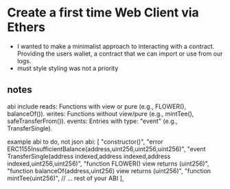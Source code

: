 # Create a first time Web Client via Ethers

- I wanted to make a minimalist approach to interacting with a contract. Providing the users wallet, a contract that we can import or use from our logs.
- must style styling was not a priority

## notes

abi include
reads: Functions with view or pure (e.g., FLOWER(), balanceOf()).
writes: Functions without view/pure (e.g., mintTee(), safeTransferFrom()).
events: Entries with type: "event" (e.g., TransferSingle).

example abi to do, not json
abi: [
    "constructor()",
    "error ERC1155InsufficientBalance(address,uint256,uint256,uint256)",
    "event TransferSingle(address indexed,address indexed,address indexed,uint256,uint256)",
    "function FLOWER() view returns (uint256)",
    "function balanceOf(address,uint256) view returns (uint256)",
    "function mintTee(uint256)",
    // ... rest of your ABI
  ],
